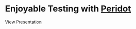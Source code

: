 # Enjoyable Testing with [Peridot](https://peridot-php.github.io)

[View Presentation](https://austinsmorris.github.io/enjoyable-testing-with-peridot)
